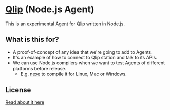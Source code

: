 # [Qlip](https://github.com/asm-products/qlip) (Node.js Agent)

This is an experimental Agent for [Qlip](https://github.com/asm-products/qlip) written in Node.js.

## What is this for?
* A proof-of-concept of any idea that we're going to add to Agents.
* It's an example of how to connect to Qlip station and talk to its APIs.
* We can use Node.js compilers when we want to test Agents of different platforms before release.
  * E.g. [nexe](https://github.com/crcn/nexe) to compile it for Linux, Mac or Windows.

## License
[Read about it here](LICENSE)
